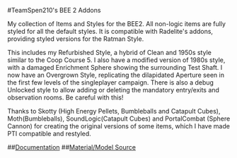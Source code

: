 #TeamSpen210's BEE 2 Addons

My collection of Items and Styles for the BEE2. All non-logic items are fully styled for all the default styles. It is compatible with Radelite's addons, providing styled versions for the Ratman Style. 

This includes my Refurbished Style, a hybrid of Clean and 1950s style similar to the Coop Course 5. I also have a modified version of 1980s style, with a damaged Enrichment Sphere showing the surrounding Test Shaft. I now have an Overgrown Style, replicating the dilapidated Aperture seen in the first few levels of the singleplayer campaign. There is also a debug Unlocked style to allow adding or deleting the mandatory entry/exits and observation rooms. Be careful with this!

Thanks to Skotty (High Energy Pellets, Bumbleballs and Catapult Cubes), Moth(Bumbleballs), SoundLogic(Catapult Cubes) and PortalCombat (Sphere Cannon) for creating the original versions of some items, which I have made PTI compatible and restyled.

##[Documentation](http://teamspen210.github.io/tspenAddons)
##[Material/Model Source](http://github.com/TeamSpen210/tSpenAddons-src/)
